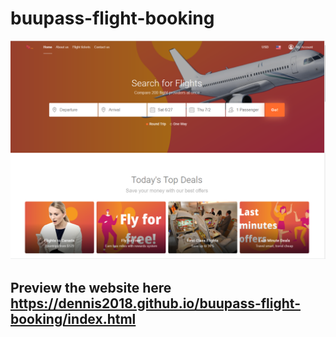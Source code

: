 # buupass-flight-booking
![Image description](https://github.com/dennis2018/buupass-flight-booking/blob/master/book.PNG)
## Preview the website here https://dennis2018.github.io/buupass-flight-booking/index.html



